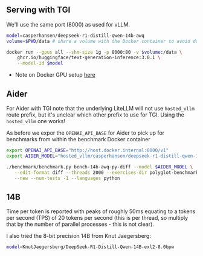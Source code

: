 ## Serving with TGI

We'll use the same port (8000) as used for vLLM.

```sh
model=casperhansen/deepseek-r1-distill-qwen-14b-awq
volume=$PWD/data # share a volume with the Docker container to avoid downloading weights every run

docker run --gpus all --shm-size 1g -p 8000:80 -v $volume:/data \
    ghcr.io/huggingface/text-generation-inference:3.0.1 \
    --model-id $model
```

- Note on Docker GPU setup
  [here](https://github.com/lmmx/devnotes/wiki/Run-a-docker-container-with-GPU)

## Aider

For Aider with TGI note that the underlying LiteLLM will not use `hosted_vllm` route prefix,
but it's unclear which other prefix to use for TGI. Using the `hosted_vllm` one works!

As before we expor the `OPENAI_API_BASE` for Aider to pick up for benchmarks from within the
benchmark Docker container

```sh
export OPENAI_API_BASE="http://host.docker.internal:8000/v1"
export AIDER_MODEL="hosted_vllm/casperhansen/deepseek-r1-distill-qwen-14b-awq"

./benchmark/benchmark.py bench-14b-awq-py-diff --model $AIDER_MODEL \
   --edit-format diff --threads 2000 --exercises-dir polyglot-benchmark \
   --new --num-tests -1 --languages python
```

## 14B

Time per token is reported with peaks of roughly 50ms equating to a tokens per second (TPS) of 20
tokens per second (this is per thread, so multiply that by the number of parallel processes - this
is not clear).

I also tried the 8-bit precision 14B from Knut Jaegersberg:

```sh
model=KnutJaegersberg/DeepSeek-R1-Distill-Qwen-14B-exl2-8.0bpw
```
